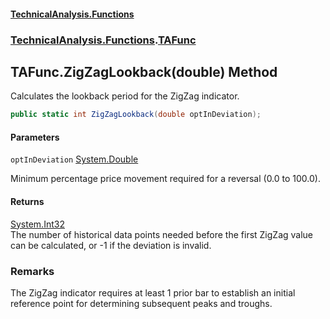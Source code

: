 #### [TechnicalAnalysis\.Functions](Atypical.TechnicalAnalysis.Functions.md 'Atypical\.TechnicalAnalysis\.Functions')
### [TechnicalAnalysis\.Functions](Atypical.TechnicalAnalysis.Functions.md#TechnicalAnalysis.Functions 'TechnicalAnalysis\.Functions').[TAFunc](TAFunc.md 'TechnicalAnalysis\.Functions\.TAFunc')

## TAFunc\.ZigZagLookback\(double\) Method

Calculates the lookback period for the ZigZag indicator\.

```csharp
public static int ZigZagLookback(double optInDeviation);
```
#### Parameters

<a name='TechnicalAnalysis.Functions.TAFunc.ZigZagLookback(double).optInDeviation'></a>

`optInDeviation` [System\.Double](https://docs.microsoft.com/en-us/dotnet/api/System.Double 'System\.Double')

Minimum percentage price movement required for a reversal \(0\.0 to 100\.0\)\.

#### Returns
[System\.Int32](https://docs.microsoft.com/en-us/dotnet/api/System.Int32 'System\.Int32')  
The number of historical data points needed before the first ZigZag value can be calculated, or \-1 if the deviation is invalid\.

### Remarks
The ZigZag indicator requires at least 1 prior bar to establish an initial reference point
for determining subsequent peaks and troughs\.